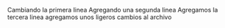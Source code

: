 Cambiando la primera linea
Agregando una segunda linea
Agregamos la tercera linea
agregamos unos ligeros cambios al archivo
